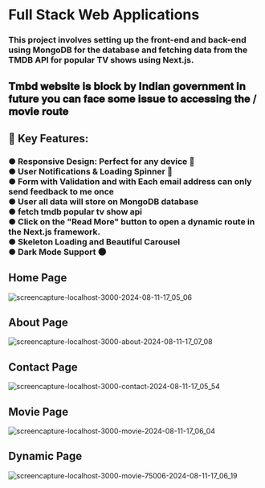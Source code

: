 # Full Stack Web Applications

<h3>This project involves setting up the front-end and back-end using MongoDB for the database and fetching data from the TMDB API for popular TV shows using Next.js.</h3>

<h2>𝐓𝐦𝐛𝐝 𝐰𝐞𝐛𝐬𝐢𝐭𝐞 𝐢𝐬 𝐛𝐥𝐨𝐜𝐤 𝐛𝐲 𝐈𝐧𝐝𝐢𝐚𝐧 𝐠𝐨𝐯𝐞𝐫𝐧𝐦𝐞𝐧𝐭 𝐢𝐧 𝐟𝐮𝐭𝐮𝐫𝐞 𝐲𝐨𝐮 𝐜𝐚𝐧 𝐟𝐚𝐜𝐞 𝐬𝐨𝐦𝐞 𝐢𝐬𝐬𝐮𝐞 𝐭𝐨 𝐚𝐜𝐜𝐞𝐬𝐬𝐢𝐧𝐠 𝐭𝐡𝐞 / 𝐦𝐨𝐯𝐢𝐞 𝐫𝐨𝐮𝐭𝐞</h2>

<h2>🌟 Key Features: </br></h2>
<h3>
● Responsive Design: Perfect for any device 📱 </br>
● User Notifications & Loading Spinner 🔔  </br>
●  Form with Validation and with Each email address can only send feedback to me once  </br>
● User all data will store on MongoDB database  </br>
● fetch tmdb popular tv show api  </br>
● Click on the "Read More" button to open a dynamic route in the Next.js framework.  </br>
● Skeleton Loading and Beautiful Carousel  </br>
● Dark Mode Support 🌑  </br>
</h3>

<h2>Home Page </h2>

![screencapture-localhost-3000-2024-08-11-17_05_06](https://github.com/user-attachments/assets/92affca1-a5c6-428d-ac1f-61896d4e85d5)

<h2>About Page</h2>

![screencapture-localhost-3000-about-2024-08-11-17_07_08](https://github.com/user-attachments/assets/fcb9b9ec-bba0-4c19-9e93-2cbb9ba88eba)

<h2>Contact Page</h2>

![screencapture-localhost-3000-contact-2024-08-11-17_05_54](https://github.com/user-attachments/assets/7c213ed6-306b-46b3-bce9-9414a88961e6)

<h2>Movie Page</h2>

![screencapture-localhost-3000-movie-2024-08-11-17_06_04](https://github.com/user-attachments/assets/70488d5c-1223-407c-8693-95c668b2d185)

<h2>Dynamic Page</h2>

![screencapture-localhost-3000-movie-75006-2024-08-11-17_06_19](https://github.com/user-attachments/assets/757dc5c6-e319-4d49-aa5c-9887b85e5d18)
